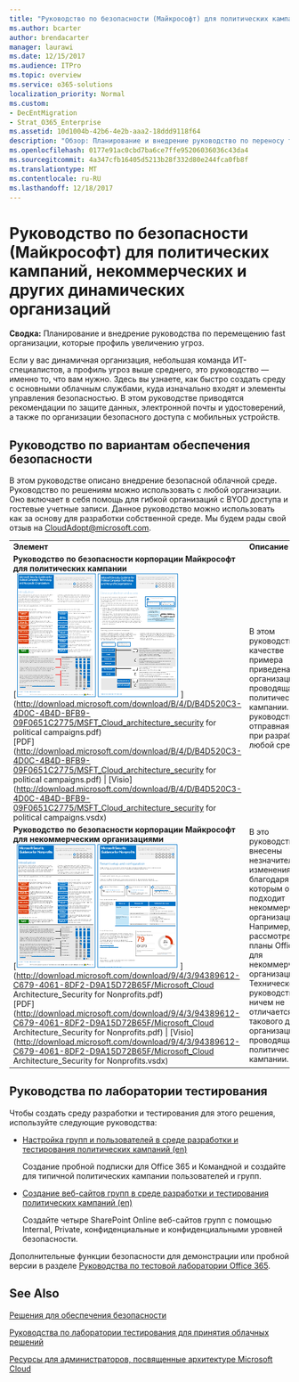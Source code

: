 ```yaml
---
title: "Руководство по безопасности (Майкрософт) для политических кампаний, некоммерческих и других динамических организаций"
ms.author: bcarter
author: brendacarter
manager: laurawi
ms.date: 12/15/2017
ms.audience: ITPro
ms.topic: overview
ms.service: o365-solutions
localization_priority: Normal
ms.custom:
- DecEntMigration
- Strat_O365_Enterprise
ms.assetid: 10d1004b-42b6-4e2b-aaa2-18ddd9118f64
description: "Обзор: Планирование и внедрение руководство по переносу fast организации, которые профиль увеличению угроз."
ms.openlocfilehash: 0177e91ac0cbd7ba6ce7ffe95206036036c43da4
ms.sourcegitcommit: 4a347cfb16405d5213b28f332d80e244fca0fb8f
ms.translationtype: MT
ms.contentlocale: ru-RU
ms.lasthandoff: 12/18/2017
---
```

# <a name="microsoft-security-guidance-for-political-campaigns-nonprofits-and-other-agile-organizations"></a>Руководство по безопасности (Майкрософт) для политических кампаний, некоммерческих и других динамических организаций

 **Сводка:** Планирование и внедрение руководства по перемещению fast организации, которые профиль увеличению угроз.
  
Если у вас динамичная организация, небольшая команда ИТ-специалистов, а профиль угроз выше среднего, это руководство — именно то, что вам нужно. Здесь вы узнаете, как быстро создать среду с основными облачным службами, куда изначально входят и элементы управления безопасностью. В этом руководстве приводятся рекомендации по защите данных, электронной почты и удостоверений, а также по организации безопасного доступа с мобильных устройств.
  
## <a name="security-solution-guidance"></a>Руководство по вариантам обеспечения безопасности

В этом руководстве описано внедрение безопасной облачной среде. Руководство по решениям можно использовать с любой организации. Оно включает в себя помощь для гибкой организаций с BYOD доступа и гостевые учетные записи. Данное руководство можно использовать как за основу для разработки собственной среде. Мы будем рады свой отзыв на [CloudAdopt@microsoft.com](mailto:CloudAdopt@microsoft.com). 
  
|||
|:-----|:-----|
|**Элемент** <br/> |**Описание** <br/> |
|**Руководство по безопасности корпорации Майкрософт для политических кампании** <br/> [![Эскиз гвоздями для мини-плакат набора.](images/d370ce28-ca40-4930-9a2c-907312aa06c8.png)          ](http://download.microsoft.com/download/B/4/D/B4D520C3-4D0C-4B4D-BFB9-09F0651C2775/MSFT_Cloud_architecture_security for political campaigns.pdf) <br/> [PDF](http://download.microsoft.com/download/B/4/D/B4D520C3-4D0C-4B4D-BFB9-09F0651C2775/MSFT_Cloud_architecture_security for political campaigns.pdf)  \| [Visio](http://download.microsoft.com/download/B/4/D/B4D520C3-4D0C-4B4D-BFB9-09F0651C2775/MSFT_Cloud_architecture_security for political campaigns.vsdx) <br/> |В этом руководстве в качестве примера приведена организация, проводящая политические кампании. Это руководство — отправная точка при разработке любой среды.   <br/> |
|**Руководство по безопасности корпорации Майкрософт для некоммерческим организациями** <br/> [![Эскиз изображения загружаемого файла](images/e4784889-1c69-4067-9a8f-31d31d1eceea.png)          ](http://download.microsoft.com/download/9/4/3/94389612-C679-4061-8DF2-D9A15D72B65F/Microsoft_Cloud Architecture_Security for Nonprofits.pdf) <br/> [PDF](http://download.microsoft.com/download/9/4/3/94389612-C679-4061-8DF2-D9A15D72B65F/Microsoft_Cloud Architecture_Security for Nonprofits.pdf)  \| [Visio](http://download.microsoft.com/download/9/4/3/94389612-C679-4061-8DF2-D9A15D72B65F/Microsoft_Cloud Architecture_Security for Nonprofits.vsdx) <br/> |В это руководство внесены незначительные изменения, благодаря которым оно подходит некоммерческим организациям. Например, рассмотрены планы Office 365 для некоммерческих организаций. Техническое руководство ничем не отличается от такового для организаций, проводящих политические кампании.  <br/> |
   
## <a name="test-lab-guides"></a>Руководства по лаборатории тестирования

Чтобы создать среду разработки и тестирования для этого решения, используйте следующие руководства:   
  
- [Настройка групп и пользователей в среде разработки и тестирования политических кампаний (en)](configure-groups-and-users-for-a-political-campaign-dev-test-environment.md)
    
     Создание пробной подписки для Office 365 и Командной и создайте для типичной политических кампании пользователей и групп.
    
- [Создание веб-сайтов групп в среде разработки и тестирования политических кампаний (en)](create-team-sites-in-a-political-campaign-dev-test-environment.md)
    
    Создайте четыре SharePoint Online веб-сайтов групп с помощью Internal, Private, конфиденциальные и конфиденциальными уровней безопасности.
    
Дополнительные функции безопасности для демонстрации или пробной версии в разделе [Руководства по тестовой лаборатории Office 365](http://aka.ms/o365tlgs).
  
## <a name="see-also"></a>See Also

[Решения для обеспечения безопасности](security-solutions.md)
  
[Руководства по лаборатории тестирования для принятия облачных решений](cloud-adoption-test-lab-guides-tlgs.md)
  
[Ресурсы для администраторов, посвященные архитектуре Microsoft Cloud](microsoft-cloud-it-architecture-resources.md)



